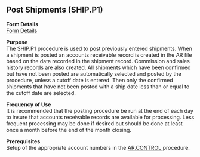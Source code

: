 ##  Post Shipments (SHIP.P1)

<PageHeader />

**Form Details**  
[ Form Details ](SHIP-P1-1/README.md)   

**Purpose**  
The SHIP.P1 procedure is used to post previously entered shipments. When a
shipment is posted an accounts receivable record is created in the AR file
based on the data recorded in the shipment record. Commission and sales
history records are also created. All shipments which have been confirmed but
have not been posted are automatically selected and posted by the procedure,
unless a cutoff date is entered. Then only the confirmed shipments that have
not been posted with a ship date less than or equal to the cutoff date are
selected.

**Frequency of Use**  
It is recommended that the posting procedure be run at the end of each day to
insure that accounts receivable records are available for processing. Less
frequent processing may be done if desired but should be done at least once a
month before the end of the month closing.

**Prerequisites**  
Setup of the appropriate account numbers in the [ AR.CONTROL ](../../../../../../rover/AP-OVERVIEW/AP-ENTRY/CHECKS-E4/AR-CONTROL) procedure. 

<badge text= "Version 8.10.57" vertical="middle" />

<PageFooter />